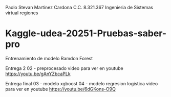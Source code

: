 Paolo Stevan Martínez Cardona
C.C. 8.321.367
Ingenieria de Sistemas virtual regiones

# Kaggle-udea-20251-Pruebas-saber-pro
Entrenamiento de modelo Ramdon Forest

Entrega 2 
02 - preprocesado
video para ver en youtube
https://youtu.be/gAnYZbcaPLk

Entrega final
03 - modelo xgboost
04 - modelo regresion logistica
video para ver en youtube
https://youtu.be/6dGKons-O9Q

